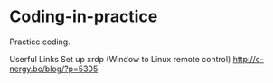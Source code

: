 # Coding-in-practice
Practice coding.

Userful Links
  Set up xrdp (Window to Linux remote control)
  http://c-nergy.be/blog/?p=5305

